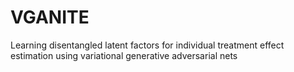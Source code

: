 # VGANITE
Learning disentangled latent factors for individual treatment effect estimation using variational generative adversarial nets
